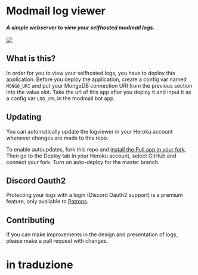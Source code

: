 <div align="left">
    <h1>Modmail log viewer</h1>
    <strong><i>A simple webserver to view your selfhosted modmail logs.</i></strong>
    <br>
    <br>


<a href="https://heroku.com/deploy?template=https://github.com/kyb3r/logviewer">
    <img src="https://img.shields.io/badge/deploy_to-heroku-997FBC.svg?style=for-the-badge" />
</a>

</div>

## What is this?

In order for you to view your selfhosted logs, you have to deploy this application. Before you deploy the application, create a config var named `MONGO_URI` and put your MongoDB connection URI from the previous section into the value slot. Take the url of this app after you deploy it and input it as a config var `LOG_URL` in the modmail bot app.

## Updating

You can automatically update the logviewer in your Heroku account whenever changes are made to this repo.

To enable autoupdates, fork this repo and [install the Pull app in your fork](https://github.com/apps/pull). Then go to the Deploy tab in your Heroku account, select GitHub and connect your fork. Turn on auto-deploy for the master branch.

## Discord Oauth2 

Protecting your logs with a login (Discord Oauth2 support) is a premium feature, only available to [Patrons](https://patreon.com/kyber).

## Contributing

If you can make improvements in the design and presentation of logs, please make a pull request with changes.
# in traduzione
